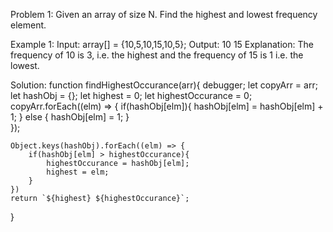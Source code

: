 Problem 1:  Given an array of size N. Find the highest and lowest frequency element.

Example 1:
Input: array[] = {10,5,10,15,10,5};
Output: 10 15
Explanation: The frequency of 10 is 3, i.e. the highest and the frequency of 15 is 1 i.e. the lowest.

Solution: function findHighestOccurance(arr){
    debugger;
    let copyArr = arr;
    let hashObj = {};
    let highest = 0;
    let highestOccurance = 0;
    copyArr.forEach((elm) => {
        if(hashObj[elm]){
            hashObj[elm] = hashObj[elm] + 1;
        } else {
            hashObj[elm] = 1;
        }    
    });

    Object.keys(hashObj).forEach((elm) => {
        if(hashObj[elm] > highestOccurance){
            highestOccurance = hashObj[elm];
            highest = elm;
        }
    })
    return `${highest} ${highestOccurance}`;
}